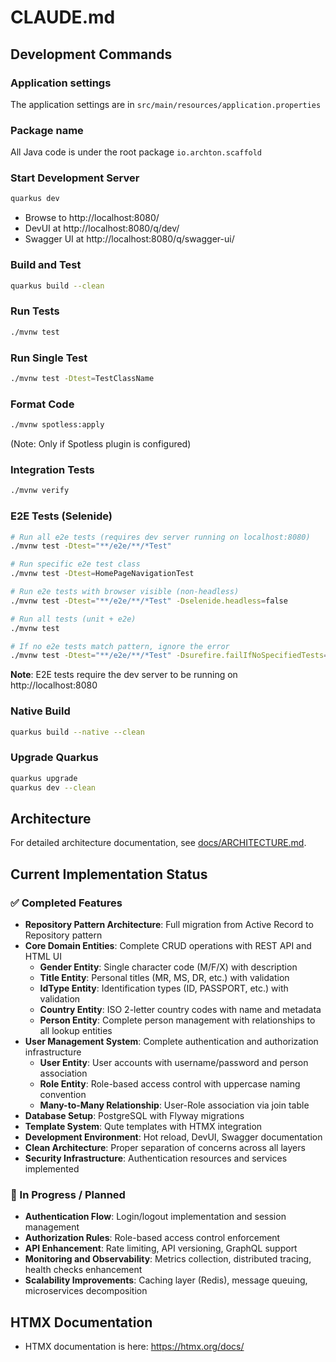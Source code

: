 # CLAUDE.md

## Development Commands

### Application settings
The application settings are in `src/main/resources/application.properties`

### Package name
All Java code is under the root package `io.archton.scaffold`

### Start Development Server
```bash
quarkus dev
```
- Browse to http://localhost:8080/
- DevUI at http://localhost:8080/q/dev/
- Swagger UI at http://localhost:8080/q/swagger-ui/

### Build and Test
```bash
quarkus build --clean
```

### Run Tests
```bash
./mvnw test
```

### Run Single Test
```bash
./mvnw test -Dtest=TestClassName
```

### Format Code
```bash
./mvnw spotless:apply
```
(Note: Only if Spotless plugin is configured)

### Integration Tests
```bash
./mvnw verify
```

### E2E Tests (Selenide)
```bash
# Run all e2e tests (requires dev server running on localhost:8080)
./mvnw test -Dtest="**/e2e/**/*Test"

# Run specific e2e test class
./mvnw test -Dtest=HomePageNavigationTest

# Run e2e tests with browser visible (non-headless)
./mvnw test -Dtest="**/e2e/**/*Test" -Dselenide.headless=false

# Run all tests (unit + e2e)
./mvnw test

# If no e2e tests match pattern, ignore the error
./mvnw test -Dtest="**/e2e/**/*Test" -Dsurefire.failIfNoSpecifiedTests=false
```
**Note**: E2E tests require the dev server to be running on http://localhost:8080

### Native Build
```bash
quarkus build --native --clean
```

### Upgrade Quarkus
```bash
quarkus upgrade
quarkus dev --clean
```

## Architecture

For detailed architecture documentation, see [docs/ARCHITECTURE.md](docs/ARCHITECTURE.md).

## Current Implementation Status

### ✅ Completed Features
- **Repository Pattern Architecture**: Full migration from Active Record to Repository pattern
- **Core Domain Entities**: Complete CRUD operations with REST API and HTML UI
  - **Gender Entity**: Single character code (M/F/X) with description
  - **Title Entity**: Personal titles (MR, MS, DR, etc.) with validation
  - **IdType Entity**: Identification types (ID, PASSPORT, etc.) with validation
  - **Country Entity**: ISO 2-letter country codes with name and metadata
  - **Person Entity**: Complete person management with relationships to all lookup entities
- **User Management System**: Complete authentication and authorization infrastructure
  - **User Entity**: User accounts with username/password and person association
  - **Role Entity**: Role-based access control with uppercase naming convention
  - **Many-to-Many Relationship**: User-Role association via join table
- **Database Setup**: PostgreSQL with Flyway migrations
- **Template System**: Qute templates with HTMX integration
- **Development Environment**: Hot reload, DevUI, Swagger documentation
- **Clean Architecture**: Proper separation of concerns across all layers
- **Security Infrastructure**: Authentication resources and services implemented

### 🚧 In Progress / Planned
- **Authentication Flow**: Login/logout implementation and session management
- **Authorization Rules**: Role-based access control enforcement
- **API Enhancement**: Rate limiting, API versioning, GraphQL support
- **Monitoring and Observability**: Metrics collection, distributed tracing, health checks enhancement
- **Scalability Improvements**: Caching layer (Redis), message queuing, microservices decomposition

## HTMX Documentation
- HTMX documentation is here: https://htmx.org/docs/
